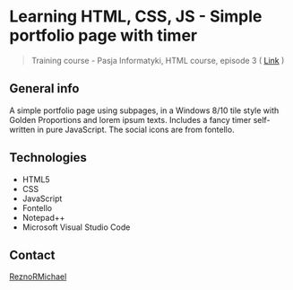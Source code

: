 # Learning HTML, CSS, JS - Simple portfolio page with timer
> Training course - Pasja Informatyki, HTML course, episode 3 ( [Link](https://www.youtube.com/watch?v=5y3Qc9Qs6TY) )

## General info
A simple portfolio page using subpages, in a Windows 8/10 tile style with Golden Proportions and lorem ipsum texts. Includes a fancy timer self-written in pure JavaScript. The social icons are from fontello.

## Technologies
* HTML5
* CSS
* JavaScript
* Fontello
* Notepad++
* Microsoft Visual Studio Code

## Contact
[ReznoRMichael](https://github.com/ReznoRMichael)